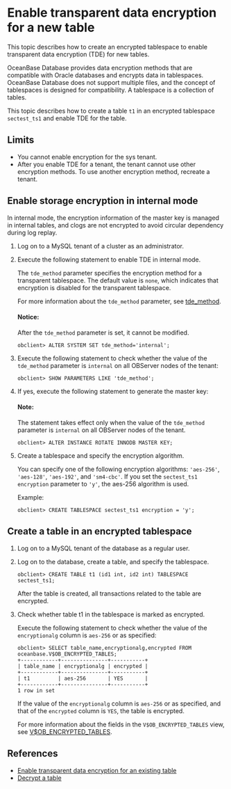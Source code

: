 # Enable transparent data encryption for a new table

This topic describes how to create an encrypted tablespace to enable transparent data encryption (TDE) for new tables. 

OceanBase Database provides data encryption methods that are compatible with Oracle databases and encrypts data in tablespaces. OceanBase Database does not support multiple files, and the concept of tablespaces is designed for compatibility. A tablespace is a collection of tables. 

This topic describes how to create a table `t1` in an encrypted tablespace `sectest_ts1` and enable TDE for the table. 

## Limits

* You cannot enable encryption for the sys tenant. 
* After you enable TDE for a tenant, the tenant cannot use other encryption methods. To use another encryption method, recreate a tenant. 

## Enable storage encryption in internal mode

In internal mode, the encryption information of the master key is managed in internal tables, and clogs are not encrypted to avoid circular dependency during log replay. 

1. Log on to a MySQL tenant of a cluster as an administrator. 

2. Execute the following statement to enable TDE in internal mode. 

   The `tde_method` parameter specifies the encryption method for a transparent tablespace. The default value is `none`, which indicates that encryption is disabled for the transparent tablespace. 

   For more information about the `tde_method` parameter, see [tde_method](../../../../7.reference/5.system-reference/1.system-configuration-items/4.tenant-level-configuration-items/34.tde_method.md). 

      <main id="notice" type='notice'>
       <h4>Notice:</h4>
       <p>After the <code>tde_method</code> parameter is set, it cannot be modified. </p>
      </main>

   ```shell
   obclient> ALTER SYSTEM SET tde_method='internal';
   ```

3. Execute the following statement to check whether the value of the `tde_method` parameter is `internal` on all OBServer nodes of the tenant: 

   ```shell
   obclient> SHOW PARAMETERS LIKE 'tde_method';
   ```

4. If yes, execute the following statement to generate the master key: 

      <main id="notice" type='explain'>
       <h4>Note:</h4>
       <p>The statement takes effect only when the value of the <code>tde_method</code> parameter is <code>internal</code> on all OBServer nodes of the tenant. </p>
      </main>

   ```shell
   obclient> ALTER INSTANCE ROTATE INNODB MASTER KEY;
   ```

5. Create a tablespace and specify the encryption algorithm. 

   You can specify one of the following encryption algorithms: `'aes-256'`, `'aes-128'`, `'aes-192'`, and `'sm4-cbc'`. If you set the `sectest_ts1 encryption` parameter to `'y'`, the aes-256 algorithm is used. 

   Example:

   ```shell
   obclient> CREATE TABLESPACE sectest_ts1 encryption = 'y'; 
   ```

## Create a table in an encrypted tablespace

1. Log on to a MySQL tenant of the database as a regular user. 

2. Log on to the database, create a table, and specify the tablespace. 

   ```shell
   obclient> CREATE TABLE t1 (id1 int, id2 int) TABLESPACE sectest_ts1;
   ```

   After the table is created, all transactions related to the table are encrypted. 

3. Check whether table t1 in the tablespace is marked as encrypted. 

   Execute the following statement to check whether the value of the `encryptionalg` column is `aes-256` or as specified: 

   ```shell
   obclient> SELECT table_name,encryptionalg,encrypted FROM oceanbase.V$OB_ENCRYPTED_TABLES;
   +------------+---------------+-----------+
   | table_name | encryptionalg | encrypted |
   +------------+---------------+-----------+
   | t1         | aes-256       | YES       |
   +------------+---------------+-----------+
   1 row in set
   ```

   If the value of the `encryptionalg` column is `aes-256` or as specified, and that of the `encrypted` column is `YES`, the table is encrypted. 

   For more information about the fields in the `V$OB_ENCRYPTED_TABLES` view, see [V$OB_ENCRYPTED_TABLES](../../../../7.reference/5.system-reference/4.system-overview-of-mysql-mode/3.performance-view-of-mysql-mode/91.v-encrypted_tables-of-mysql-mode.md). 

## References

* [Enable transparent data encryption for an existing table](2.set-storage-encryption-for-existing-tables-of-mysql-mode.md)
* [Decrypt a table](3.unencrypt-of-mysql-mode.md)
